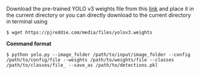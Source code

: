 
  Download the pre-trained YOLO v3 weights file from this [link](https://pjreddie.com/media/files/yolov3.weights) and place it in the current directory or you can directly download to the current directory in terminal using
 
 `$ wget https://pjreddie.com/media/files/yolov3.weights`
 
 **Command format** 
 
 `$ python yolo.py --image_folder /path/to/input/image_folder --config /path/to/config/file --weights /path/to/weights/file --classes /path/to/classes/file_ --save_as /path/to/detections.pkl`
 

